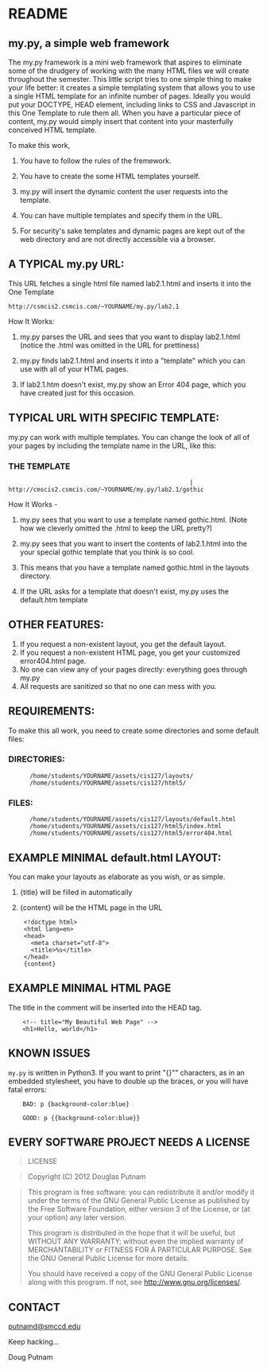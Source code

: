 # README

## my.py, a simple web framework

The my.py framework is a mini web framework that aspires to eliminate 
some of the drudgery of working with the many HTML files we will create
throughout the semester. This little script tries to one simple thing 
to make your life better: it creates a simple templating system that 
allows you to use a single HTML template for an infinite number of pages.
Ideally you would put your DOCTYPE, HEAD element, including links to
CSS and Javascript in this One Template to rule them all. When you have
a particular piece of content, my.py would simply insert that content
into your masterfully conceived HTML template. 

To make this work,

1. You have to follow the rules of the fremework.

2. You have to create the some HTML templates yourself. 

3. my.py will insert the dynamic content the user requests into the template.

4. You can have multiple templates and specify them in the URL.

5. For security's sake templates and dynamic pages are kept out of 
       the web directory and are not directly accessible via a browser.

      
## A TYPICAL my.py URL:

This URL fetches a single html file named lab2.1.html and inserts it into
the One Template

    http://csmcis2.csmcis.com/~YOURNAME/my.py/lab2.1

How It Works:

1. my.py parses the URL and sees that you want to display lab2.1.html 
       (notice the .html was omitted in the URL for prettiness)

2. my.py finds lab2.1.html and inserts it into a "template" which you
       can use with all of your HTML pages.

3. If lab2.1.htm doesn't exist, my.py show an Error 404 page, which you
       have created just for this occasion.


## TYPICAL URL WITH SPECIFIC TEMPLATE:

my.py can work with multiple templates. You can change the look of all of 
your pages by including the template name in the URL, like this:

### THE TEMPLATE
                                                       |
    http://cmscis2.csmcis.com/~YOURNAME/my.py/lab2.1/gothic

How It Works -

1. my.py sees that you want to use a template named gothic.html. (Note how we 
       cleverly omitted the .html to keep the URL pretty?)

2. my.py sees that you want to insert the contents of lab2.1.html into the
       your special gothic template that you think is so cool.

3. This means that you have a template named gothic.html in the layouts
       directory.

4. If the URL asks for a template that doesn't exist, my.py uses the
       default.htm template

## OTHER FEATURES:

1. If you request a non-existent layout, you get the default layout.
2. If you request a non-existent HTML page, you get your customized error404.html page.
3. No one can view any of your pages directly: everything goes through my.py
4. All requests are sanitized so that no one can mess with you.


## REQUIREMENTS:

To make this all work, you need to create some directories and some default files:

### DIRECTORIES:

          /home/students/YOURNAME/assets/cis127/layouts/
          /home/students/YOURNAME/assets/cis127/html5/

### FILES: 

          /home/students/YOURNAME/assets/cis127/layouts/default.html
          /home/students/YOURNAME/assets/cis127/html5/index.html
          /home/students/YOURNAME/assets/cis127/html5/error404.html

## EXAMPLE MINIMAL default.html LAYOUT:

You can make your layouts as elaborate as you wish, or as simple.

1) {title} will be filled in automatically
2) {content} will be the HTML page in the URL

        <!doctype html>
        <html lang=en>
        <head>
          <meta charset="utf-8">
          <title>%s</title> 
        </head>
        {content}

       
## EXAMPLE MINIMAL HTML PAGE

The title in the comment will be inserted into the HEAD tag. 
    
        <!-- title="My Beautiful Web Page" -->
        <h1>Hello, world</h1>

## KNOWN ISSUES

<code>my.py</code> is written in Python3. If you want to print "{}"" characters,
as in an embedded stylesheet, you have to double up the braces, or
you will have fatal errors:

        BAD: p {background-color:blue}
        
        GOOD: p {{background-color:blue}}


## EVERY SOFTWARE PROJECT NEEDS A LICENSE

> LICENSE

> Copyright (C) 2012 Douglas Putnam

> This program is free software: you can redistribute it and/or modify
> it under the terms of the GNU General Public License as published by
> the Free Software Foundation, either version 3 of the License, or
> (at your option) any later version.
> 
> This program is distributed in the hope that it will be useful,
> but WITHOUT ANY WARRANTY; without even the implied warranty of
> MERCHANTABILITY or FITNESS FOR A PARTICULAR PURPOSE.  See the
> GNU General Public License for more details.
> 
> You should have received a copy of the GNU General Public License
> along with this program.  If not, see <http://www.gnu.org/licenses/>.    

## CONTACT

putnamd@smccd.edu


Keep hacking...

Doug Putnam
